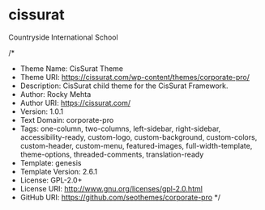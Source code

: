 # cissurat
Countryside International School

/*
 * Theme Name:  CisSurat Theme
 * Theme URI:   https://cissurat.com/wp-content/themes/corporate-pro/
 * Description: CisSurat child theme for the CisSurat Framework.
 * Author:      Rocky Mehta
 * Author URI:  https://cissurat.com/
 * Version:     1.0.1
 * Text Domain: corporate-pro
 * Tags:        one-column, two-columns, left-sidebar, right-sidebar, accessibility-ready, custom-logo, custom-background, custom-colors, custom-header, custom-menu, featured-images, full-width-template, theme-options, threaded-comments, translation-ready
 * Template:    genesis
 * Template     Version: 2.6.1
 * License:     GPL-2.0+
 * License URI: http://www.gnu.org/licenses/gpl-2.0.html
 * GitHub URI:  https://github.com/seothemes/corporate-pro
 */

